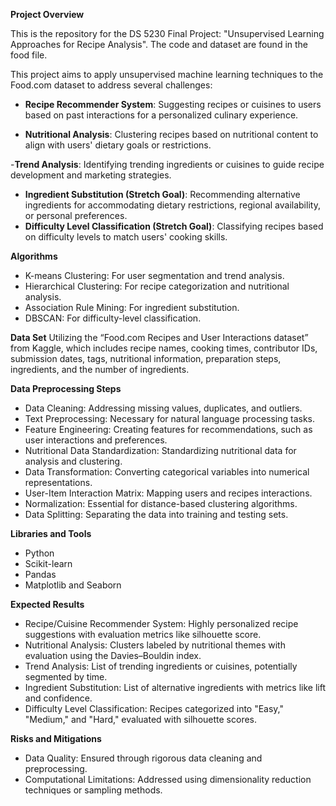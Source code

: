 

**Project Overview**

This is the repository for the DS 5230 Final Project: "Unsupervised Learning Approaches for Recipe Analysis". The code and dataset are found in the food file.

This project aims to apply unsupervised machine learning techniques to the Food.com dataset to address several challenges:

- **Recipe Recommender System**: Suggesting recipes or cuisines to users based on past interactions for a personalized culinary experience.

- **Nutritional Analysis**: Clustering recipes based on nutritional content to align with users' dietary goals or restrictions.

-**Trend Analysis**: Identifying trending ingredients or cuisines to guide recipe development and marketing strategies.

- **Ingredient Substitution (Stretch Goal)**: Recommending alternative ingredients for accommodating dietary restrictions, regional availability, or personal preferences.
- **Difficulty Level Classification (Stretch Goal)**: Classifying recipes based on difficulty levels to match users' cooking skills.

**Algorithms**
- K-means Clustering: For user segmentation and trend analysis.
- Hierarchical Clustering: For recipe categorization and nutritional analysis.
- Association Rule Mining: For ingredient substitution.
- DBSCAN: For difficulty-level classification.

**Data Set**
Utilizing the “Food.com Recipes and User Interactions dataset” from Kaggle, which includes recipe names, cooking times, contributor IDs, submission dates, tags, nutritional information, preparation steps, ingredients, and the number of ingredients.

**Data Preprocessing Steps**
- Data Cleaning: Addressing missing values, duplicates, and outliers.
- Text Preprocessing: Necessary for natural language processing tasks.
- Feature Engineering: Creating features for recommendations, such as user interactions and preferences.
- Nutritional Data Standardization: Standardizing nutritional data for analysis and clustering.
- Data Transformation: Converting categorical variables into numerical representations.
- User-Item Interaction Matrix: Mapping users and recipes interactions.
- Normalization: Essential for distance-based clustering algorithms.
- Data Splitting: Separating the data into training and testing sets.

**Libraries and Tools**
- Python
- Scikit-learn
- Pandas
- Matplotlib and Seaborn

**Expected Results**
- Recipe/Cuisine Recommender System: Highly personalized recipe suggestions with evaluation metrics like silhouette score.
- Nutritional Analysis: Clusters labeled by nutritional themes with evaluation using the Davies–Bouldin index.
- Trend Analysis: List of trending ingredients or cuisines, potentially segmented by time.
- Ingredient Substitution: List of alternative ingredients with metrics like lift and confidence.
- Difficulty Level Classification: Recipes categorized into "Easy," "Medium," and "Hard," evaluated with silhouette scores.

**Risks and Mitigations**
- Data Quality: Ensured through rigorous data cleaning and preprocessing.
- Computational Limitations: Addressed using dimensionality reduction techniques or sampling methods.
